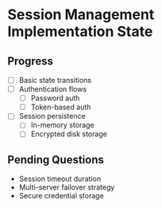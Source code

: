 # Session Management Implementation State

## Progress
- [ ] Basic state transitions
- [ ] Authentication flows
  - [ ] Password auth
  - [ ] Token-based auth
- [ ] Session persistence
  - [ ] In-memory storage
  - [ ] Encrypted disk storage

## Pending Questions
- Session timeout duration
- Multi-server failover strategy
- Secure credential storage
